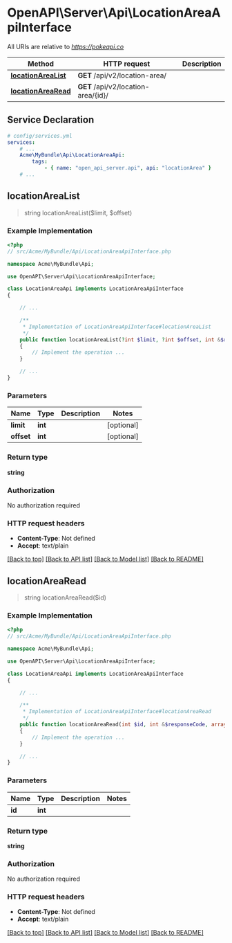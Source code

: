 # OpenAPI\Server\Api\LocationAreaApiInterface

All URIs are relative to *https://pokeapi.co*

Method | HTTP request | Description
------------- | ------------- | -------------
[**locationAreaList**](LocationAreaApiInterface.md#locationAreaList) | **GET** /api/v2/location-area/ | 
[**locationAreaRead**](LocationAreaApiInterface.md#locationAreaRead) | **GET** /api/v2/location-area/{id}/ | 


## Service Declaration
```yaml
# config/services.yml
services:
    # ...
    Acme\MyBundle\Api\LocationAreaApi:
        tags:
            - { name: "open_api_server.api", api: "locationArea" }
    # ...
```

## **locationAreaList**
> string locationAreaList($limit, $offset)



### Example Implementation
```php
<?php
// src/Acme/MyBundle/Api/LocationAreaApiInterface.php

namespace Acme\MyBundle\Api;

use OpenAPI\Server\Api\LocationAreaApiInterface;

class LocationAreaApi implements LocationAreaApiInterface
{

    // ...

    /**
     * Implementation of LocationAreaApiInterface#locationAreaList
     */
    public function locationAreaList(?int $limit, ?int $offset, int &$responseCode, array &$responseHeaders): array|object|null
    {
        // Implement the operation ...
    }

    // ...
}
```

### Parameters

Name | Type | Description  | Notes
------------- | ------------- | ------------- | -------------
 **limit** | **int**|  | [optional]
 **offset** | **int**|  | [optional]

### Return type

**string**

### Authorization

No authorization required

### HTTP request headers

 - **Content-Type**: Not defined
 - **Accept**: text/plain

[[Back to top]](#) [[Back to API list]](../../README.md#documentation-for-api-endpoints) [[Back to Model list]](../../README.md#documentation-for-models) [[Back to README]](../../README.md)

## **locationAreaRead**
> string locationAreaRead($id)



### Example Implementation
```php
<?php
// src/Acme/MyBundle/Api/LocationAreaApiInterface.php

namespace Acme\MyBundle\Api;

use OpenAPI\Server\Api\LocationAreaApiInterface;

class LocationAreaApi implements LocationAreaApiInterface
{

    // ...

    /**
     * Implementation of LocationAreaApiInterface#locationAreaRead
     */
    public function locationAreaRead(int $id, int &$responseCode, array &$responseHeaders): array|object|null
    {
        // Implement the operation ...
    }

    // ...
}
```

### Parameters

Name | Type | Description  | Notes
------------- | ------------- | ------------- | -------------
 **id** | **int**|  |

### Return type

**string**

### Authorization

No authorization required

### HTTP request headers

 - **Content-Type**: Not defined
 - **Accept**: text/plain

[[Back to top]](#) [[Back to API list]](../../README.md#documentation-for-api-endpoints) [[Back to Model list]](../../README.md#documentation-for-models) [[Back to README]](../../README.md)

